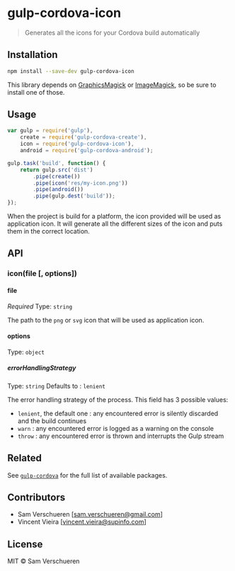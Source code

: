 # gulp-cordova-icon

> Generates all the icons for your Cordova build automatically

## Installation

```bash
npm install --save-dev gulp-cordova-icon
```

This library depends on [GraphicsMagick](http://www.graphicsmagick.org/) or [ImageMagick](http://www.imagemagick.org/), so be sure to install
one of those.

## Usage

```javascript
var gulp = require('gulp'),
    create = require('gulp-cordova-create'),
    icon = require('gulp-cordova-icon'),
    android = require('gulp-cordova-android');

gulp.task('build', function() {
    return gulp.src('dist')
        .pipe(create())
        .pipe(icon('res/my-icon.png'))
        .pipe(android())
        .pipe(gulp.dest('build'));
});
```

When the project is build for a platform, the icon provided will be used as application icon. It will generate all the different sizes of the icon and puts them in the correct location.

## API

### icon(file [, options])

#### file

*Required*
Type: `string`

The path to the `png` or `svg` icon that will be used as application icon.

#### options

Type: `object`

##### errorHandlingStrategy

Type: `string`
Defaults to : `lenient`

The error handling strategy of the process. This field has 3 possible values:
* `lenient`, the default one : any encountered error is silently discarded and the build continues
* `warn` : any encountered error is logged as a warning on the console
* `throw` : any encountered error is thrown and interrupts the Gulp stream

## Related

See [`gulp-cordova`](https://github.com/SamVerschueren/gulp-cordova) for the full list of available packages.

## Contributors

- Sam Verschueren [<sam.verschueren@gmail.com>]
- Vincent Vieira [<vincent.vieira@supinfo.com>]

## License

MIT © Sam Verschueren
